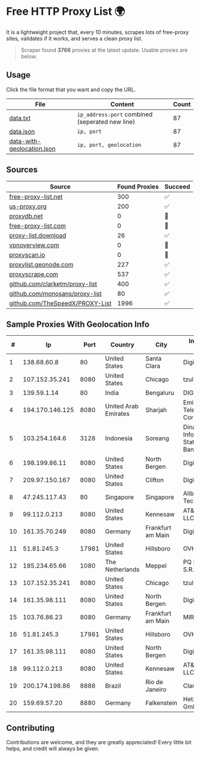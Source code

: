
# Free HTTP Proxy List 🌍

It is a lightweight project that, every 10 minutes, scrapes lots of free-proxy sites, validates if it works, and serves a clean proxy list.


> Scraper found **3766** proxies at the latest update. Usable proxies are below.

## Usage

Click the file format that you want and copy the URL.


|File|Content|Count|
|----|-------|-----|
|[data.txt](https://raw.githubusercontent.com/themiralay/Proxy-List-World/master/data.txt)|`ip_address:port` combined (seperated new line)|87|
|[data.json](https://raw.githubusercontent.com/themiralay/Proxy-List-World/master/data.json)|`ip, port`|87|
|[data-with-geolocation.json](https://raw.githubusercontent.com/themiralay/Proxy-List-World/master/data-with-geolocation.json)|`ip, port, geolocation`|87|

## Sources

|Source|Found Proxies|Succeed|
|------|-------------|-------|
|[free-proxy-list.net](https://free-proxy-list.net)|300|✅|
|[us-proxy.org](https://www.us-proxy.org)|200|✅|
|[proxydb.net](http://proxydb.net)|0|🚫|
|[free-proxy-list.com](https://free-proxy-list.com/?page=&port=&type%5B%5D=http&type%5B%5D=https&up_time=0&search=Search)|0|🚫|
|[proxy-list.download](https://www.proxy-list.download/HTTP)|26|✅|
|[vpnoverview.com](https://vpnoverview.com/privacy/anonymous-browsing/free-proxy-servers)|0|🚫|
|[proxyscan.io](https://www.proxyscan.io)|0|🚫|
|[proxylist.geonode.com](https://proxylist.geonode.com/api/proxy-list?limit=300&page=1&sort_by=lastChecked&sort_type=desc&protocols=http,https)|227|✅|
|[proxyscrape.com](https://api.proxyscrape.com/v2/?request=displayproxies&protocol=http&timeout=10000&country=all&ssl=all&anonymity=all)|537|✅|
|[github.com/clarketm/proxy-list](https://raw.githubusercontent.com/clarketm/proxy-list/master/proxy-list-raw.txt)|400|✅|
|[github.com/monosans/proxy-list](https://raw.githubusercontent.com/monosans/proxy-list/main/proxies/http.txt)|80|✅|
|[github.com/TheSpeedX/PROXY-List](https://raw.githubusercontent.com/TheSpeedX/PROXY-List/master/http.txt)|1996|✅|


## Sample Proxies With Geolocation Info

|#|Ip|Port|Country|City|Internet Service Provider|
|-|--|----|-------|----|-------------------------|
|1|138.68.60.8|80|United States|Santa Clara|DigitalOcean, LLC|
|2|107.152.35.241|8080|United States|Chicago|tzulo, inc.|
|3|139.59.1.14|80|India|Bengaluru|DIGITALOCEAN|
|4|194.170.146.125|8080|United Arab Emirates|Sharjah|Emirates Telecommunications Corporation|
|5|103.254.164.6|3128|Indonesia|Soreang|Dinas Komunikasi, Informatika dan Statistik Kabupaten Bandung|
|6|198.199.86.11|8080|United States|North Bergen|DigitalOcean, LLC|
|7|209.97.150.167|8080|United States|Clifton|DigitalOcean, LLC|
|8|47.245.117.43|80|Singapore|Singapore|Alibaba (US) Technology Co., Ltd.|
|9|99.112.0.213|8080|United States|Kennesaw|AT&T Enterprises, LLC|
|10|161.35.70.249|8080|Germany|Frankfurt am Main|DigitalOcean, LLC|
|11|51.81.245.3|17981|United States|Hillsboro|OVH SAS|
|12|185.234.65.66|1080|The Netherlands|Meppel|PQ HOSTING PLUS S.R.L.|
|13|107.152.35.241|8080|United States|Chicago|tzulo, inc.|
|14|161.35.98.111|8080|United States|North Bergen|DigitalOcean, LLC|
|15|103.76.86.23|8080|Germany|Frankfurt am Main|MIRhosting B.V.|
|16|51.81.245.3|17981|United States|Hillsboro|OVH SAS|
|17|161.35.98.111|8080|United States|North Bergen|DigitalOcean, LLC|
|18|99.112.0.213|8080|United States|Kennesaw|AT&T Enterprises, LLC|
|19|200.174.198.86|8888|Brazil|Rio de Janeiro|Claro S.A|
|20|159.69.57.20|8880|Germany|Falkenstein|Hetzner Online GmbH|



## Contributing

Contributions are welcome, and they are greatly appreciated! Every
little bit helps, and credit will always be given.

